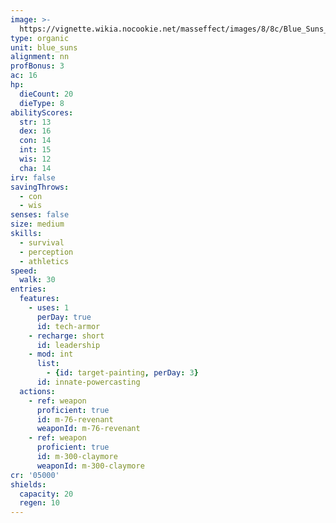```yaml
---
image: >-
  https://vignette.wikia.nocookie.net/masseffect/images/8/8c/Blue_Suns_Commander.png/revision/latest/scale-to-width-down/369?cb=20100626053904
type: organic
unit: blue_suns
alignment: nn
profBonus: 3
ac: 16
hp:
  dieCount: 20
  dieType: 8
abilityScores:
  str: 13
  dex: 16
  con: 14
  int: 15
  wis: 12
  cha: 14
irv: false
savingThrows:
  - con
  - wis
senses: false
size: medium
skills:
  - survival
  - perception
  - athletics
speed:
  walk: 30
entries:
  features:
    - uses: 1
      perDay: true
      id: tech-armor
    - recharge: short
      id: leadership
    - mod: int
      list:
        - {id: target-painting, perDay: 3}
      id: innate-powercasting
  actions:
    - ref: weapon
      proficient: true
      id: m-76-revenant
      weaponId: m-76-revenant
    - ref: weapon
      proficient: true
      id: m-300-claymore
      weaponId: m-300-claymore
cr: '05000'
shields:
  capacity: 20
  regen: 10
---
```


